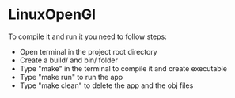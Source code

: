 # LinuxOpenGl
To compile it and run it you need to follow steps:
* Open terminal in the project root directory
* Create a build/ and bin/ folder
* Type "make" in the terminal to compile it and create executable
* Type "make run" to run the app
* Type "make clean" to delete the app and the obj files
